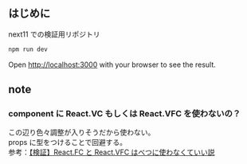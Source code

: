 ## はじめに

next11 での検証用リポジトリ

```bash
npm run dev
```

Open [http://localhost:3000](http://localhost:3000) with your browser to see the result.

## note

### component に React.VC もしくは React.VFC を使わないの？

この辺り色々調整が入りそうだから使わない。  
props に型をつけることで回避する。  
参考：[【検証】React.FC と React.VFC はべつに使わなくていい説](https://kray.jp/blog/dont-have-to-use-react-fc-and-react-vfc/)

